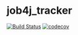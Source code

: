 # job4j_tracker

[![Build Status](https://travis-ci.com/traindriver-m/job4j_tracker.svg?branch=master)](https://travis-ci.com/traindriver-m/job4j_tracker)
[![codecov](https://codecov.io/gh/traindriver-m/job4j_tracker/branch/master/graph/badge.svg?token=JTSGTLLBO6)](https://codecov.io/gh/traindriver-m/job4j_tracker)